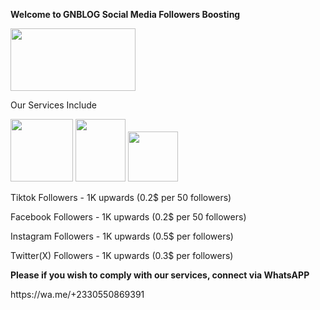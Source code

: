 <html class="no-js" lang="" xmlns="http://www.w3.org/1999/html" xmlns="http://www.w3.org/1999/html">
<title> GNBLOG BOOSTING SERVICES </title>

<body>
  <!-- Add your site or application content here -->
  <p> <strong> Welcome to GNBLOG Social Media Followers Boosting</strong> </p>
  <img src=https://www.takepayments.com/media/ajwlbye4/social-medai.jpg?center=0.47811145973405056,0.65441506051098164&mode=crop&width=1200&height=600&rnd=132421548104930000 width="200" height="100">
  <p> Our Services Include</p>
  <p> <img src="https://img.freepik.com/premium-photo/3d-realistic-tiktok-icon_1082758-2466.jpg?w=740" width="100" height="100"> <img src="https://img.freepik.com/free-psd/social-media-logo-design_23-2151320973.jpg?t=st=1729775017~exp=1729778617~hmac=d24ee9b2acc4201f2d63180e162e62245d8971ff38e887156a4791e525152994&w=740 " width="80" height="100"> <img src="https://img.freepik.com/free-psd/instagram-application-logo_23-2151544092.jpg?t=st=1729776361~exp=1729779961~hmac=2025a03e5a1d185d16e0f17d30f4e5fe5ceb8c395352be801749087de61bad21&w=740" width="80" height="80">
  <p>Tiktok Followers - 1K upwards (0.2$ per 50 followers) </p>
  <p> Facebook Followers - 1K upwards (0.2$ per 50 followers) </p>
  <p> Instagram Followers - 1K upwards (0.5$ per followers) </p>
  <p> Twitter(X) Followers - 1K upwards (0.3$ per followers) </p>
  <p> <strong> Please if you wish to comply with our services, connect via WhatsAPP </strong></p>
  <p> https://wa.me/+2330550869391 </p>
  <script src="js/app.js"></script>
